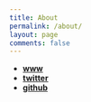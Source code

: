 ```yaml
---
title: About
permalink: /about/
layout: page
comments: false
---
```


- **[www](https://ajdiha2.ir)**
- **[twitter](https://twitter.com/ajdiha2)**
- **[github](https://github.com/ajdiha2)**

